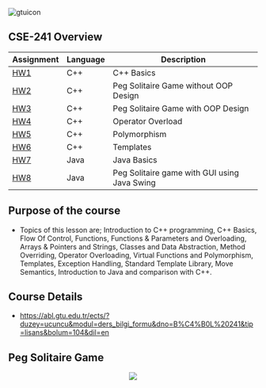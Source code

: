 ![gtuicon](https://seeklogo.com/images/G/gebze-teknik-universitesi-gtu-logo-DB51C963F7-seeklogo.com.png)
## CSE-241 Overview

Assignment  | Language | Description
------------- | ------------- | ------------- 
[HW1](https://github.com/AhmetUsluoglu/CSE241-Object-Oriented-Design-Course-/tree/main/HW1)  | C++ | C++ Basics
[HW2](https://github.com/AhmetUsluoglu/CSE241-Object-Oriented-Design-Course-/tree/main/HW2)  | C++ | Peg Solitaire Game without OOP Design
[HW3](https://github.com/AhmetUsluoglu/CSE241-Object-Oriented-Design-Course-/tree/main/HW3)  | C++ | Peg Solitaire Game with OOP Design
[HW4](https://github.com/AhmetUsluoglu/CSE241-Object-Oriented-Design-Course-/tree/main/HW4)  | C++ | Operator Overload
[HW5](https://github.com/AhmetUsluoglu/CSE241-Object-Oriented-Design-Course-/tree/main/HW5)  | C++ | Polymorphism
[HW6](https://github.com/AhmetUsluoglu/CSE241-Object-Oriented-Design-Course-/tree/main/HW6)  | C++ | Templates
[HW7](https://github.com/AhmetUsluoglu/CSE241-Object-Oriented-Design-Course-/tree/main/HW7)  | Java | Java Basics
[HW8](https://github.com/AhmetUsluoglu/CSE241-Object-Oriented-Design-Course-/tree/main/HW8)  | Java | Peg Solitaire game with GUI using Java Swing

## Purpose of the course
- Topics of this lesson are; Introduction to C++ programming, C++ Basics, Flow Of Control, Functions, Functions & Parameters and Overloading, Arrays & Pointers and Strings, Classes and Data Abstraction, Method Overriding, Operator Overloading, Virtual Functions and Polymorphism, Templates, Exception Handling, Standard Template Library, Move Semantics, Introduction to Java and comparison with C++.
## Course Details
- https://abl.gtu.edu.tr/ects/?duzey=ucuncu&modul=ders_bilgi_formu&dno=B%C4%B0L%20241&tip=lisans&bolum=104&dil=en

## Peg Solitaire Game
<p align="center">
  <img src="https://commons.wikimedia.org/wiki/File:Spielzug_von_Solit%C3%A4r.gif">
</p>
